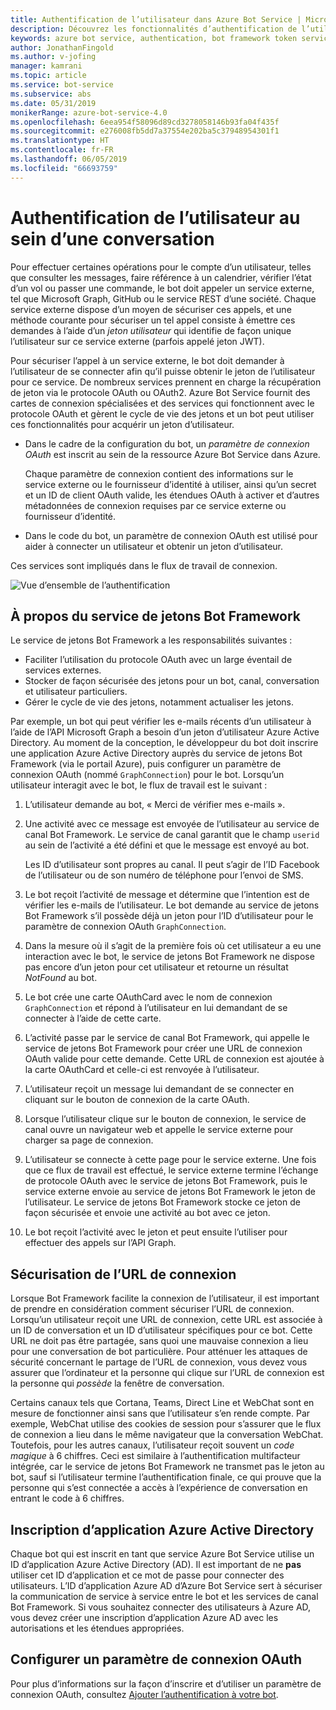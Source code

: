 ```yaml
---
title: Authentification de l’utilisateur dans Azure Bot Service | Microsoft Docs
description: Découvrez les fonctionnalités d’authentification de l’utilisateur dans Azure Bot Service.
keywords: azure bot service, authentication, bot framework token service
author: JonathanFingold
ms.author: v-jofing
manager: kamrani
ms.topic: article
ms.service: bot-service
ms.subservice: abs
ms.date: 05/31/2019
monikerRange: azure-bot-service-4.0
ms.openlocfilehash: 6eea954f58096d89cd3278058146b93fa04f435f
ms.sourcegitcommit: e276008fb5dd7a37554e202ba5c37948954301f1
ms.translationtype: HT
ms.contentlocale: fr-FR
ms.lasthandoff: 06/05/2019
ms.locfileid: "66693759"
---
```

# <a name="user-authentication-within-a-conversation"></a>Authentification de l’utilisateur au sein d’une conversation

Pour effectuer certaines opérations pour le compte d’un utilisateur, telles que consulter les messages, faire référence à un calendrier, vérifier l’état d’un vol ou passer une commande, le bot doit appeler un service externe, tel que Microsoft Graph, GitHub ou le service REST d’une société.
Chaque service externe dispose d’un moyen de sécuriser ces appels, et une méthode courante pour sécuriser un tel appel consiste à émettre ces demandes à l’aide d’un _jeton utilisateur_ qui identifie de façon unique l’utilisateur sur ce service externe (parfois appelé jeton JWT).

Pour sécuriser l’appel à un service externe, le bot doit demander à l’utilisateur de se connecter afin qu’il puisse obtenir le jeton de l’utilisateur pour ce service.
De nombreux services prennent en charge la récupération de jeton via le protocole OAuth ou OAuth2.
Azure Bot Service fournit des cartes de connexion spécialisées et des services qui fonctionnent avec le protocole OAuth et gèrent le cycle de vie des jetons et un bot peut utiliser ces fonctionnalités pour acquérir un jeton d’utilisateur.

- Dans le cadre de la configuration du bot, un _paramètre de connexion OAuth_ est inscrit au sein de la ressource Azure Bot Service dans Azure.

    Chaque paramètre de connexion contient des informations sur le service externe ou le fournisseur d’identité à utiliser, ainsi qu’un secret et un ID de client OAuth valide, les étendues OAuth à activer et d’autres métadonnées de connexion requises par ce service externe ou fournisseur d’identité.

- Dans le code du bot, un paramètre de connexion OAuth est utilisé pour aider à connecter un utilisateur et obtenir un jeton d’utilisateur.

Ces services sont impliqués dans le flux de travail de connexion.

![Vue d’ensemble de l’authentification](./media/bot-builder-concept-authentication.png)

## <a name="about-the-bot-framework-token-service"></a>À propos du service de jetons Bot Framework

Le service de jetons Bot Framework a les responsabilités suivantes :

- Faciliter l’utilisation du protocole OAuth avec un large éventail de services externes.
- Stocker de façon sécurisée des jetons pour un bot, canal, conversation et utilisateur particuliers.
- Gérer le cycle de vie des jetons, notamment actualiser les jetons.

Par exemple, un bot qui peut vérifier les e-mails récents d’un utilisateur à l’aide de l’API Microsoft Graph a besoin d’un jeton d’utilisateur Azure Active Directory. Au moment de la conception, le développeur du bot doit inscrire une application Azure Active Directory auprès du service de jetons Bot Framework (via le portail Azure), puis configurer un paramètre de connexion OAuth (nommé `GraphConnection`) pour le bot. Lorsqu’un utilisateur interagit avec le bot, le flux de travail est le suivant :

1. L’utilisateur demande au bot, « Merci de vérifier mes e-mails ».
1. Une activité avec ce message est envoyée de l’utilisateur au service de canal Bot Framework. Le service de canal garantit que le champ `userid` au sein de l’activité a été défini et que le message est envoyé au bot.

    Les ID d’utilisateur sont propres au canal. Il peut s’agir de l’ID Facebook de l’utilisateur ou de son numéro de téléphone pour l’envoi de SMS.

1. Le bot reçoit l’activité de message et détermine que l’intention est de vérifier les e-mails de l’utilisateur. Le bot demande au service de jetons Bot Framework s’il possède déjà un jeton pour l’ID d’utilisateur pour le paramètre de connexion OAuth `GraphConnection`.
1. Dans la mesure où il s’agit de la première fois où cet utilisateur a eu une interaction avec le bot, le service de jetons Bot Framework ne dispose pas encore d’un jeton pour cet utilisateur et retourne un résultat _NotFound_ au bot.
1. Le bot crée une carte OAuthCard avec le nom de connexion `GraphConnection` et répond à l’utilisateur en lui demandant de se connecter à l’aide de cette carte.
1. L’activité passe par le service de canal Bot Framework, qui appelle le service de jetons Bot Framework pour créer une URL de connexion OAuth valide pour cette demande. Cette URL de connexion est ajoutée à la carte OAuthCard et celle-ci est renvoyée à l’utilisateur.
1. L’utilisateur reçoit un message lui demandant de se connecter en cliquant sur le bouton de connexion de la carte OAuth.
1. Lorsque l’utilisateur clique sur le bouton de connexion, le service de canal ouvre un navigateur web et appelle le service externe pour charger sa page de connexion.
1. L’utilisateur se connecte à cette page pour le service externe. Une fois que ce flux de travail est effectué, le service externe termine l’échange de protocole OAuth avec le service de jetons Bot Framework, puis le service externe envoie au service de jetons Bot Framework le jeton de l’utilisateur. Le service de jetons Bot Framework stocke ce jeton de façon sécurisée et envoie une activité au bot avec ce jeton.
1. Le bot reçoit l’activité avec le jeton et peut ensuite l’utiliser pour effectuer des appels sur l’API Graph.

## <a name="securing-the-sign-in-url"></a>Sécurisation de l’URL de connexion

Lorsque Bot Framework facilite la connexion de l’utilisateur, il est important de prendre en considération comment sécuriser l’URL de connexion. Lorsqu’un utilisateur reçoit une URL de connexion, cette URL est associée à un ID de conversation et un ID d’utilisateur spécifiques pour ce bot. Cette URL ne doit pas être partagée, sans quoi une mauvaise connexion a lieu pour une conversation de bot particulière. Pour atténuer les attaques de sécurité concernant le partage de l’URL de connexion, vous devez vous assurer que l’ordinateur et la personne qui clique sur l’URL de connexion est la personne qui _possède_ la fenêtre de conversation.

Certains canaux tels que Cortana, Teams, Direct Line et WebChat sont en mesure de fonctionner ainsi sans que l’utilisateur s’en rende compte. Par exemple, WebChat utilise des cookies de session pour s’assurer que le flux de connexion a lieu dans le même navigateur que la conversation WebChat. Toutefois, pour les autres canaux, l’utilisateur reçoit souvent un _code magique_ à 6 chiffres. Ceci est similaire à l’authentification multifacteur intégrée, car le service de jetons Bot Framework ne transmet pas le jeton au bot, sauf si l’utilisateur termine l’authentification finale, ce qui prouve que la personne qui s’est connectée a accès à l’expérience de conversation en entrant le code à 6 chiffres.

## <a name="azure-activity-directory-application-registration"></a>Inscription d’application Azure Active Directory

Chaque bot qui est inscrit en tant que service Azure Bot Service utilise un ID d’application Azure Active Directory (AD). Il est important de ne **pas** utiliser cet ID d’application et ce mot de passe pour connecter des utilisateurs. L’ID d’application Azure AD d’Azure Bot Service sert à sécuriser la communication de service à service entre le bot et les services de canal Bot Framework. Si vous souhaitez connecter des utilisateurs à Azure AD, vous devez créer une inscription d’application Azure AD avec les autorisations et les étendues appropriées.

## <a name="configure-an-oauth-connection-setting"></a>Configurer un paramètre de connexion OAuth

Pour plus d’informations sur la façon d’inscrire et d’utiliser un paramètre de connexion OAuth, consultez [Ajouter l’authentification à votre bot](bot-builder-authentication.md).

